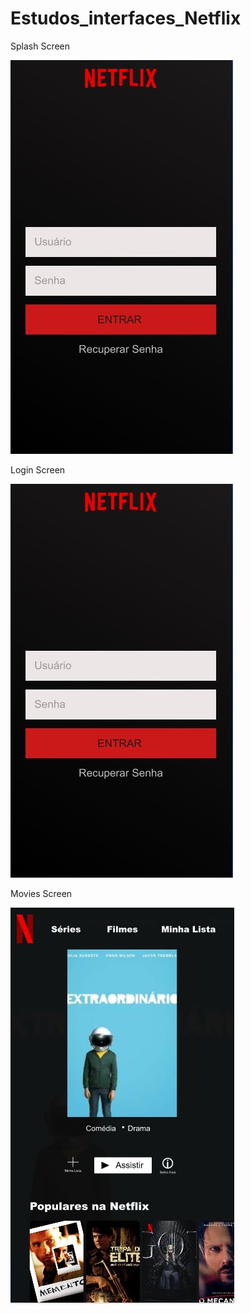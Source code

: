 # Estudos_interfaces_Netflix

Splash Screen

![whatch the video](https://raw.githubusercontent.com/joaopealves/Estudos_interfaces_Netflix/master/documents/Black_Theme/loginScreen.JPG)

Login Screen

![whatch the video](https://raw.githubusercontent.com/joaopealves/Estudos_interfaces_Netflix/master/documents/Black_Theme/loginScreen.JPG)

Movies Screen

![whatch the video](https://raw.githubusercontent.com/joaopealves/Estudos_interfaces_Netflix/master/documents/Black_Theme/moviesScreen.JPG)
